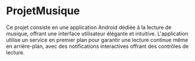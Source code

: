 # ProjetMusique
Ce projet consiste en une application Android dédiée à la lecture de musique, offrant une interface utilisateur élégante et intuitive. L'application utilise un service en premier plan pour garantir une lecture continue même en arrière-plan, avec des notifications interactives offrant des contrôles de lecture.
